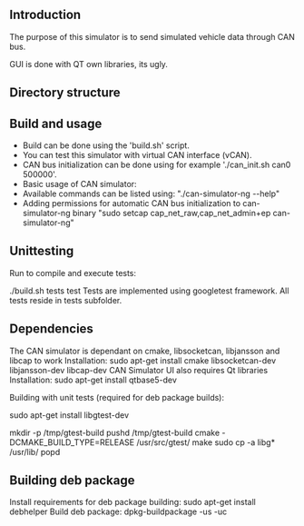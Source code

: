 ## Introduction

The purpose of this simulator is to send simulated vehicle
data through CAN bus. 

GUI is done with QT own libraries, its ugly.

## Directory structure

## Build and usage

* Build can be done using the 'build.sh' script.
* You can test this simulator with virtual CAN interface (vCAN).
* CAN bus initialization can be done using for example './can_init.sh can0 500000'.
* Basic usage of CAN simulator:
* Available commands can be listed using: "./can-simulator-ng --help"
* Adding permissions for automatic CAN bus initialization to can-simulator-ng binary "sudo setcap cap_net_raw,cap_net_admin+ep can-simulator-ng"

## Unittesting
Run to compile and execute tests:

./build.sh tests test
Tests are implemented using googletest framework. All tests reside in tests subfolder.

## Dependencies
The CAN simulator is dependant on cmake, libsocketcan, libjansson and libcap to work
Installation: sudo apt-get install cmake libsocketcan-dev libjansson-dev libcap-dev
CAN Simulator UI also requires Qt libraries
Installation: sudo apt-get install qtbase5-dev

Building with unit tests (required for deb package builds):

sudo apt-get install libgtest-dev

mkdir -p /tmp/gtest-build
pushd /tmp/gtest-build
cmake -DCMAKE_BUILD_TYPE=RELEASE /usr/src/gtest/
make
sudo cp -a libg* /usr/lib/
popd


## Building deb package
Install requirements for deb package building:
sudo apt-get install debhelper
Build deb package:
dpkg-buildpackage -us -uc
